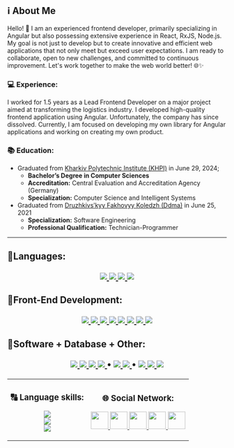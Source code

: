 ## ℹ️ About Me
Hello! 👋 I am an experienced frontend developer, primarily specializing in Angular but also possessing extensive experience in React, RxJS, Node.js. My goal is not just to develop but to create innovative and efficient web applications that not only meet but exceed user expectations. I am ready to collaborate, open to new challenges, and committed to continuous improvement. Let's work together to make the web world better! 🌐✨

### 💻 Experience:
I worked for 1.5 years as a Lead Frontend Developer on a major project aimed at transforming the logistics industry. I developed high-quality frontend application using Angular. Unfortunately, the company has since dissolved. Currently, I am focused on developing my own library for Angular applications and working on creating my own product.

### 📚 Education:
- Graduated from [Kharkiv Polytechnic Institute (KHPI)](https://www.kpi.kharkov.ua/eng/) in June 29, 2024;
  - **Bachelor’s Degree in Computer Sciences**
  - **Accreditation:** Central Evaluation and Accreditation Agency (Germany)
  - **Specialization:** Computer Science and Intelligent Systems
- Graduated from [Druzhkivsʹkyy Fakhovyy Koledzh (Ddma)](http://dtdgma.org.ua/) in June 25, 2021  
  - **Specialization:** Software Engineering
  - **Professional Qualification:** Technician-Programmer

<hr/>
<h2>📍Languages:
    <p> </p>
    <p align="center">
        <a href="https://en.wikipedia.org/wiki/JavaScript" target="_blank"> 
            <img src="https://skillicons.dev/icons?i=js"/>
        </a>
        <a href="https://www.typescriptlang.org/" target="_blank"> 
            <img src="https://skillicons.dev/icons?i=ts"/>
        </a>
        <a href="https://en.wikipedia.org/wiki/C_(programming_language)" target="_blank">
            <img src="https://skillicons.dev/icons?i=c"/>
        </a>
        <a href="https://learn.microsoft.com/en-us/dotnet/csharp/" target="_blank">
            <img src="https://skillicons.dev/icons?i=cs"/>
        </a>
    </p>
</h2>

<h2>📍Front-End Development:
    <p> </p>
    <p align="center">
        <a href="https://angular.io/" target="_blank"> 
            <img src="https://skillicons.dev/icons?i=angular"/>
        </a>
        <a href="https://rxjs.dev/" target="_blank">    
            <img src="https://skillicons.dev/icons?i=reactivex"/>
        </a>
        <a href="https://nodejs.org/en/about/" target="_blank"> 
            <img src="https://skillicons.dev/icons?i=nodejs"/>
        </a>
        <a href="https://react.dev/" target="_blank"> 
            <img src="https://skillicons.dev/icons?i=react"/>
        </a>
        <a href="https://gulpjs.com/" target="_blank">    
            <img src="https://skillicons.dev/icons?i=gulp"/>
        </a>
        <a href="https://en.wikipedia.org/wiki/CSS" target="_blank">    
            <img src="https://skillicons.dev/icons?i=css"/>
        </a>
        <a href="https://en.wikipedia.org/wiki/HTML" target="_blank">    
            <img src="https://skillicons.dev/icons?i=html"/>
        </a>
        <a href="https://sass-lang.com/" target="_blank">    
            <img src="https://skillicons.dev/icons?i=sass"/>
        </a>
    </p>
</h2>

<h2>📍Software + Database + Other:
    <p> </p>
    <p align="center" text-align="center">
        <a href="https://www.figma.com/" target="_blank">
            <img src="https://skillicons.dev/icons?i=figma"/>
        </a>
        <a href="https://www.postman.com/" target="_blank">
            <img src="https://skillicons.dev/icons?i=postman"/>
        </a>
        <a href="https://www.docker.com/" target="_blank">
            <img src="https://skillicons.dev/icons?i=docker"/>
        </a>
        <a href="https://www.adobe.com/products/photoshop.html" target="_blank">
            <img src="https://skillicons.dev/icons?i=ps"/>
        </a>
        •
        <a href="https://www.mysql.com/" target="_blank">
            <img src="https://skillicons.dev/icons?i=mysql"/>
        </a>
        <a href="https://en.wikipedia.org/wiki/SQLite" target="_blank">
            <img src="https://skillicons.dev/icons?i=sqlite"/>
        </a>
        •
        <a href="https://unity.com/" target="_blank">
            <img src="https://skillicons.dev/icons?i=unity"/>
        </a>
        <a href="https://github.com/" target="_blank">
            <img src="https://skillicons.dev/icons?i=github"/>
        </a>
        <a href="https://git-scm.com/" target="_blank">
            <img src="https://skillicons.dev/icons?i=git"/>
        </a>
    </p>
</h2>

<table width="100%" border="0" cellpadding="4" align="center">
    <tr>
        <th>
            <h3 align="center">🔠 Language skills:</h3>
            <p align="center">
                <a href="https://en.wikipedia.org/wiki/Russian_language" target="_blank"><img src="https://img.shields.io/badge/English-B2-blue"/></a><br/>
                <a href="https://en.wikipedia.org/wiki/Ukrainian_language" target="_blank"><img src="https://img.shields.io/badge/Ukrainian-C1-blue"/></a><br/>
                <a href="https://en.wikipedia.org/wiki/English_language" target="_blank"><img src="https://img.shields.io/badge/Russian-C1-blue"/></a><br/>
            </p>
        </th>
        <th>
           <h3 align="center">🌐 Social Network:</h3> 
            <p align="center">
                <a target="_blank" href="https://www.linkedin.com/in/hunko-vladyslav/">
                    <img src="https://github.com/samurai-in-tank/samurai-in-tank/blob/main/img/social_network/linkedin.png" height="40px">
                </a>
                <a target="_blank" href="https://t.me/samurai_in_tank">
                    <img src="https://github.com/samurai-in-tank/samurai-in-tank/blob/main/img/social_network/telegram.png" height="40px">
                </a>
                <a target="_blank" href="https://discordapp.com/users/583334717873717258">
                    <img src="https://github.com/samurai-in-tank/samurai-in-tank/blob/main/img/social_network/discord.png" height="40px">
                </a>
                <a target="_blank" href="https://www.instagram.com/samurai_in_tank/">
                    <img src="https://github.com/samurai-in-tank/samurai-in-tank/blob/main/img/social_network/instagram.png" height="40px">
                </a>
                <a target="_blank" href="mailto:gunko.vlad.21.09.2001a@gmail.com">
                    <img src="https://github.com/samurai-in-tank/samurai-in-tank/blob/main/img/social_network/gmail.png" height="40px">
                </a>
            </p>
        </th>
    </tr>
</table>
